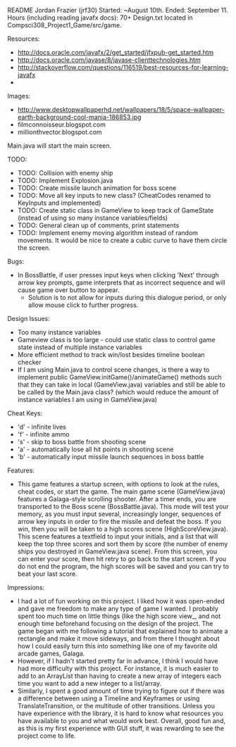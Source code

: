 README
Jordan Frazier (jrf30)
Started: ~August 10th. Ended: September 11.
Hours (including reading javafx docs): 70+
Design.txt located in Compsci308_Project1_Game/src/game.

Resources:
- http://docs.oracle.com/javafx/2/get_started/jfxpub-get_started.htm
- http://docs.oracle.com/javase/8/javase-clienttechnologies.htm
- http://stackoverflow.com/questions/116519/best-resources-for-learning-javafx
- 
Images:
- http://www.desktopwallpaperhd.net/wallpapers/18/5/space-wallpaper-earth-background-cool-mania-186853.jpg
- filmconnoisseur.blogspot.com
- millionthvector.blogspot.com

Main.java will start the main screen.

TODO: 
- TODO: Collision with enemy ship
- TODO: Implement Explosion.java
- TODO: Create missile launch animation for boss scene
- TODO: Move all key inputs to new class? (CheatCodes renamed to KeyInputs and implemented)
- TODO: Create static class in GameView to keep track of GameState (instead of using so many instance variables/fields)
- TODO: General clean up of comments, print statements
- TODO: Implement enemy moving algorithm instead of random movements. It would be nice to create a cubic curve to have them circle the screen. 

Bugs:
- In BossBattle, if user presses input keys when clicking 'Next' through arrow key prompts, game interprets that as 
incorrect sequence and will cause game over button to appear.
  - Solution is to not allow for inputs during this dialogue period, or only allow mouse
    click to further progress. 

Design Issues: 
- Too many instance variables
- Gameview class is too large - could use static class to control game state instead of multiple instance variables
- More efficient method to track win/lost besides timeline boolean checker
- If I am using Main.java to control scene changes, is there a way to implement public GameView.initGame()/animateGame() 
methods such that they can take in local (GameView.java) variables and still be able to be called by the Main.java class? 
(which would reduce the amount of instance variables I am using in GameView.java)

Cheat Keys:
- 'd' - infinite lives 
- 'f' - infinite ammo
- 's' - skip to boss battle from shooting scene
- 'a' - automatically lose all hit points in shooting scene
- 'b' - automatically input missile launch sequences in boss battle

Features:
- This game features a startup screen, with options to look at the rules, cheat codes, or start the game.
The main game scene (GameView.java) features a Galaga-style scrolling shooter. After a timer ends,
you are transported to the Boss scene (BossBattle.java). This mode will test your memory, as
you must input several, increasingly longer, sequences of arrow key inputs in order to fire the 
missile and defeat the boss. If you win, then you will be taken to a high scores scene (HighScoreView.java).
This scene features a textfield to input your initials, and a list that will keep the top three scores
and sort them by score (the number of enemy ships you destroyed in GameView.java scene). From this screen,
you can enter your score, then hit retry to go back to the start screen. If you do not end the program,
the high scores will be saved and you can try to beat your last score. 

Impressions:
- I had a lot of fun working on this project. I liked how it was open-ended and gave me freedom to make any type of 
game I wanted. I probably spent too much time on little things (like the high score view_, and not enough time beforehand 
focusing on the design of the project. The game began with me following a tutorial that explained how to animate
a rectangle and make it move sideways, and from there I thought about how I could easily turn this
into something like one of my favorite old arcade games, Galaga. 
- However, if I hadn't started pretty far in advance, I think I would have had more difficulty with this project.
For instance, it is much easier to add to an ArrayList than having to create a new array of integers each time 
you want to add a new integer to a list/array. 
- Similarly, I spent a good amount of time trying to figure out if there was a difference between using a Timeline
and Keyframes or using TranslateTransition, or the multitude of other transitions. Unless you have experience
with the library, it is hard to know what resources you have available to you and what would work best.
Overall, good fun and, as this is my first experience with GUI stuff, it was rewarding to see the project
come to life. 
